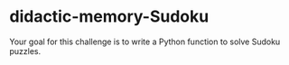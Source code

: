# didactic-memory-Sudoku
 Your goal for this challenge is to write a Python function to solve Sudoku puzzles. 
